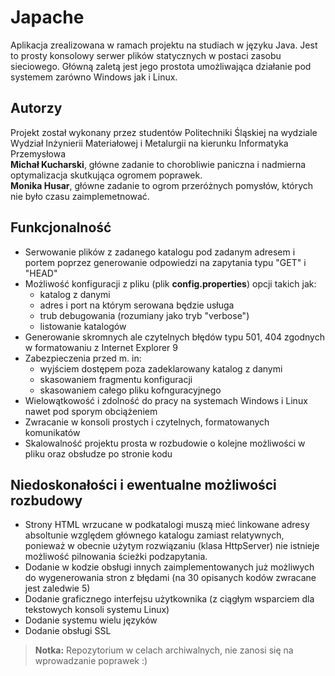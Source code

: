 # Japache
Aplikacja zrealizowana w ramach projektu na studiach w języku Java. Jest to prosty konsolowy serwer plików statycznych w postaci zasobu sieciowego. Główną zaletą jest jego prostota umożliwająca działanie pod systemem zarówno Windows jak i Linux.

## Autorzy
Projekt został wykonany przez studentów Politechniki Śląskiej na wydziale Wydział Inżynierii Materiałowej i Metalurgii na kierunku Informatyka Przemysłowa  
**Michał Kucharski**, główne zadanie to chorobliwie paniczna i nadmierna optymalizacja skutkująca ogromem poprawek.  
**Monika Husar**, główne zadanie to ogrom przeróżnych pomysłów, których nie było czasu zaimplemetnować.

## Funkcjonalność
- Serwowanie plików z zadanego katalogu pod zadanym adresem i portem poprzez generowanie odpowiedzi na zapytania typu "GET" i "HEAD"
- Możliwość konfiguracji z pliku (plik **config.properties**) opcji takich jak:
  - katalog z danymi
  - adres i port na którym serowana będzie usługa
  - trub debugowania (rozumiany jako tryb "verbose")
  - listowanie katalogów
- Generowanie skromnych ale czytelnych błędów typu 501, 404 zgodnych w formatowaniu z Internet Explorer 9
- Zabezpieczenia przed m. in:
  - wyjściem dostępem poza zadeklarowany katalog z danymi
  - skasowaniem fragmentu konfiguracji
  - skasowaniem całego pliku kofnguracyjnego
- Wielowątkowość i zdolność do pracy na systemach Windows i Linux nawet pod sporym obciążeniem
- Zwracanie w konsoli prostych i czytelnych, formatowanych komunikatów
- Skalowalność projektu prosta w rozbudowie o kolejne możliwości w pliku oraz obsłudze po stronie kodu

## Niedoskonałości i ewentualne możliwości rozbudowy
- Strony HTML wrzucane w podkatalogi muszą mieć linkowane adresy absoltunie względem głównego katalogu zamiast relatywnych, ponieważ w obecnie użytym rozwiązaniu (klasa HttpServer) nie istnieje możliwość pilnowania ścieżki podzapytania.
- Dodanie w kodzie obsługi innych zaimplementowanych już możliwych do wygenerowania stron z błędami (na 30 opisanych kodów zwracane jest zaledwie 5)
- Dodanie graficznego interfejsu użytkownika (z ciągłym wsparciem dla tekstowych konsoli systemu Linux)
- Dodanie systemu wielu języków
- Dodanie obsługi SSL
> **Notka:** Repozytorium w celach archiwalnych, nie zanosi się na wprowadzanie poprawek :)
